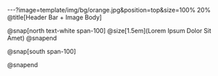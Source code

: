 ---?image=template/img/bg/orange.jpg&position=top&size=100% 20% @title[Header Bar + Image Body]

@snap[north text-white span-100] @size[1.5em](Lorem Ipsum Dolor Sit Amet) @snapend

@snap[south span-100]

@snapend
